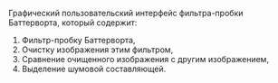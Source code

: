 Графический пользовательский интерфейс фильтра-пробки Баттерворта, который содержит:
1. Фильтр-пробку Баттерворта,
2. Очистку изображения этим фильтром,
3. Сравнение очищенного изображения с другим изображением,
4. Выделение шумовой составляющей.


